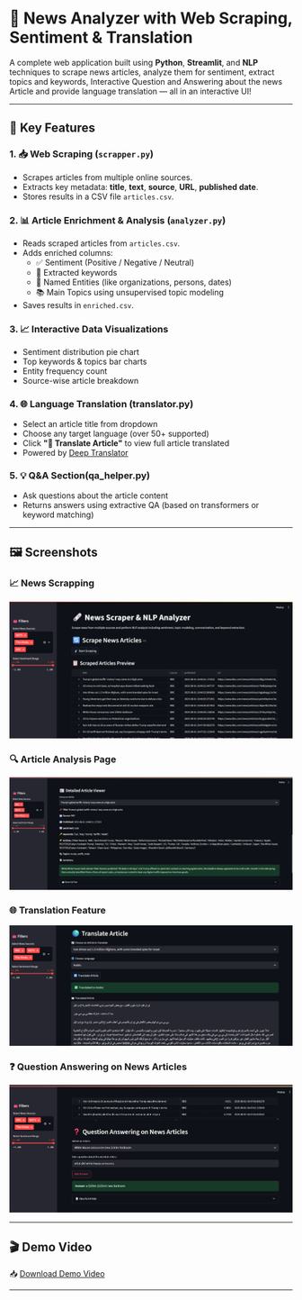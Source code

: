 # 📰 News Analyzer with Web Scraping, Sentiment & Translation

A complete web application built using **Python**, **Streamlit**, and **NLP** techniques to scrape news articles, analyze them for sentiment, extract topics and keywords, Interactive Question and Answering about the news Article  and provide language translation — all in an interactive UI!

---

## 🎯 Key Features

### 1. 📥 Web Scraping (`scrapper.py`)
- Scrapes articles from multiple online sources.
- Extracts key metadata: **title**, **text**, **source**, **URL**, **published date**.
- Stores results in a CSV file `articles.csv`.

### 2. 📊 Article Enrichment & Analysis (`analyzer.py`)
- Reads scraped articles from `articles.csv`.
- Adds enriched columns:
  - ✅ Sentiment (Positive / Negative / Neutral)
  - 🔑 Extracted keywords
  - 🧠 Named Entities (like organizations, persons, dates)
  - 📚 Main Topics using unsupervised topic modeling
- Saves results in `enriched.csv`.

### 3. 📈 Interactive Data Visualizations
- Sentiment distribution pie chart
- Top keywords & topics bar charts
- Entity frequency count
- Source-wise article breakdown

### 4. 🌐 Language Translation (translator.py)
- Select an article title from dropdown
- Choose any target language (over 50+ supported)
- Click **"🔁 Translate Article"** to view full article translated
- Powered by [Deep Translator](https://pypi.org/project/deep-translator/)

### 5. 💡 Q&A Section(qa_helper.py) 
- Ask questions about the article content
- Returns answers using extractive QA (based on transformers or keyword matching)

---

## 🖼️ Screenshots

### 📈 News Scrapping  
![Visual Screenshot](screenshots/scrapping.png)

### 🔍 Article Analysis Page  
![Analysis Screenshot](screenshots/analysis.png)



### 🌐 Translation Feature  
![Translation Screenshot](screenshots/translation.png)

### ❓ Question Answering on News Articles
![Translation Screenshot](screenshots/qa.png)

---

## 🎬 Demo Video

📥 [Download Demo Video](videos/demo.mp4)

---


